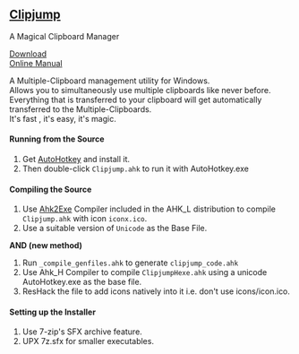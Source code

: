 ## [Clipjump](http://clipjump.sourceforge.net)
A Magical Clipboard Manager  
  
[Download](http://goo.gl/tUi4K)  
[Online Manual](http://avi-win-tips.blogspot.com/2013/04/clipjump-online-guide.html)
  
A Multiple-Clipboard management utility for Windows.  
Allows you to simultaneously use multiple clipboards like never before.  
Everything that is transferred to your clipboard will get automatically transferred to the Multiple-Clipboards.  
It's fast , it's easy, it's magic.  
  

#### Running from the Source
1. Get [AutoHotkey](http://www.autohotkey.com) and install it.
2. Then double-click `Clipjump.ahk` to run it with AutoHotkey.exe
  
#### Compiling the Source
1. Use [Ahk2Exe](https://github.com/fincs/Ahk2Exe) Compiler included in the AHK_L distribution to compile `Clipjump.ahk` with icon `iconx.ico`.
2. Use a suitable version of `Unicode` as the Base File.  
  
**AND (new method)**  
1. Run `_compile_genfiles.ahk` to generate `clipjump_code.ahk`  
2. Use Ahk_H Compiler to compile `ClipjumpHexe.ahk` using a unicode AutoHotkey.exe as the base file.  
3. ResHack the file to add icons natively into it i.e. don't use icons/icon.ico.  
  
  
#### Setting up the Installer
1. Use 7-zip's SFX archive feature.  
2. UPX 7z.sfx for smaller executables.  
  